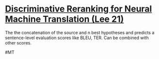# [Discriminative Reranking for Neural Machine Translation (Lee 21)](https://aclanthology.org/2021.acl-long.563.pdf)

The the concatenation of the source and n best hypotheses and predicts a sentence-level evaluation scores like BLEU, TER. Can be combined with other scores. 





#MT